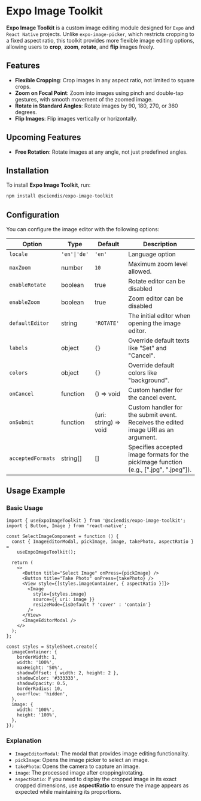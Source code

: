 # Expo Image Toolkit

**Expo Image Toolkit** is a custom image editing module designed for `Expo` and `React Native` projects. Unlike `expo-image-picker`, which restricts cropping to a fixed aspect ratio, this toolkit provides more flexible image editing options, allowing users to **crop**, **zoom**, **rotate**, and **flip** images freely.

## Features

- **Flexible Cropping**: Crop images in any aspect ratio, not limited to square crops.
- **Zoom on Focal Point**: Zoom into images using pinch and double-tap gestures, with smooth movement of the zoomed image.
- **Rotate in Standard Angles**: Rotate images by 90, 180, 270, or 360 degrees.
- **Flip Images**: Flip images vertically or horizontally.

## Upcoming Features

- **Free Rotation**: Rotate images at any angle, not just predefined angles.

## Installation

To install **Expo Image Toolkit**, run:

```sh
npm install @sciendis/expo-image-toolkit
```

## Configuration

You can configure the image editor with the following options:

| Option            | Type         | Default               | Description                                                                            |
| ----------------- | ------------ | --------------------- | -------------------------------------------------------------------------------------- |
| `locale`          | `'en'\|'de'` | `'en'`                | Language option                                                                        |
| `maxZoom`         | number       | `10`                  | Maximum zoom level allowed.                                                            |
| `enableRotate`    | boolean      | true                  | Rotate editor can be disabled                                                          |
| `enableZoom`      | boolean      | true                  | Zoom editor can be disabled                                                            |
| `defaultEditor`   | string       | `'ROTATE'`            | The initial editor when opening the image editor.                                      |
| `labels`          | object       | `{}`                  | Override default texts like "Set" and "Cancel".                                        |
| `colors`          | object       | `{}`                  | Override default colors like "background".                                             |
| `onCancel`        | function     | () => void            | Custom handler for the cancel event.                                                   |
| `onSubmit`        | function     | (uri: string) => void | Custom handler for the submit event. Receives the edited image URI as an argument.     |
| `acceptedFormats` | string[]     | []                    | Specifies accepted image formats for the pickImage function (e.g., [".jpg", ".jpeg"]). |

## Usage Example

### Basic Usage

```tsx
import { useExpoImageToolkit } from '@sciendis/expo-image-toolkit';
import { Button, Image } from 'react-native';

const SelectImageComponent = function () {
  const { ImageEditorModal, pickImage, image, takePhoto, aspectRatio } =
    useExpoImageToolkit();

  return (
    <>
      <Button title="Select Image" onPress={pickImage} />
      <Button title="Take Photo" onPress={takePhoto} />
      <View style={[styles.imageContainer, { aspectRatio }]}>
        <Image
          style={styles.image}
          source={{ uri: image }}
          resizeMode={isDefault ? 'cover' : 'contain'}
        />
      </View>
      <ImageEditorModal />
    </>
  );
};

const styles = StyleSheet.create({
  imageContainer: {
    borderWidth: 1,
    width: '100%',
    maxHeight: '50%',
    shadowOffset: { width: 2, height: 2 },
    shadowColor: '#333333',
    shadowOpacity: 0.5,
    borderRadius: 10,
    overflow: 'hidden',
  },
  image: {
    width: '100%',
    height: '100%',
  },
});
```

### Explanation

- `ImageEditorModal`: The modal that provides image editing functionality.
- `pickImage`: Opens the image picker to select an image.
- `takePhoto`: Opens the camera to capture an image.
- `image`: The processed image after cropping/rotating.
- `aspectRatio`: If you need to display the cropped image in its exact cropped dimensions, use **aspectRatio** to ensure the image appears as expected while maintaining its proportions.
